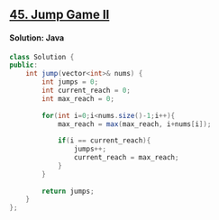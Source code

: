 ## [45. Jump Game II](https://leetcode.com/problems/jump-game-ii/)

#### Solution: Java
```java
class Solution {
public:
    int jump(vector<int>& nums) {
        int jumps = 0;
        int current_reach = 0;
        int max_reach = 0;
        
        for(int i=0;i<nums.size()-1;i++){
            max_reach = max(max_reach, i+nums[i]);
            
            if(i == current_reach){
                jumps++;
                current_reach = max_reach;
            }
        }
        
        return jumps;
    }
};
```